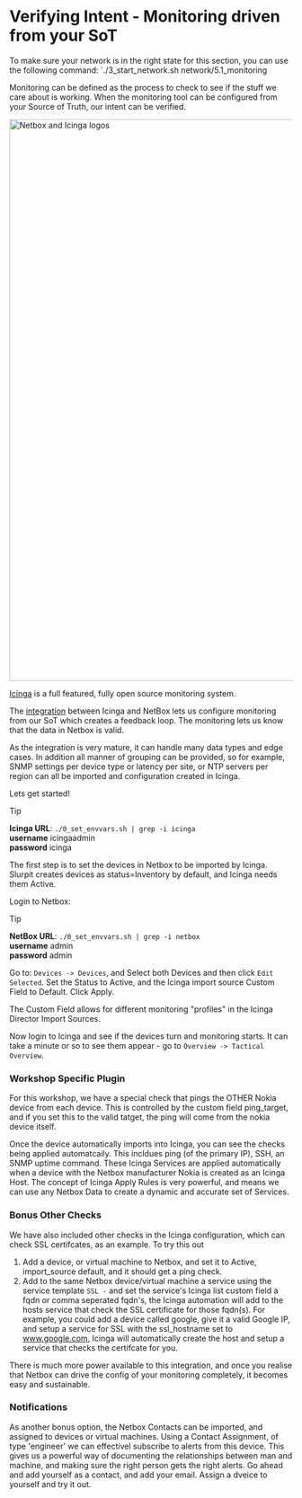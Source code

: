 # Verifying Intent - Monitoring driven from your SoT

To make sure your network is in the right state for this section, you can use the following command: `./3_start_network.sh network/5.1_monitoring

Monitoring can be defined as the process to check to see if the stuff we care about is working. 
When the monitoring tool can be configured from your Source of Truth, our intent can be verified.

<img src="images/icinga/netbox-icinga.png" alt="Netbox and Icinga logos" title="Netbox and Icinga" width="1000" />

[Icinga](https://icinga.com/) is a full featured, fully open source monitoring system. 

The [integration](https://github.com/sol1/icingaweb2-module-netbox) between Icinga and NetBox lets us configure monitoring from our SoT which creates a feedback loop. The  monitoring lets us know that the data in Netbox is valid.

As the integration is very mature, it can handle many data types and edge cases. In addition all manner of grouping can be provided, so for example, SNMP settings per device type or latency per site, or NTP servers per region can all be imported and configuration created in Icinga. 

Lets get started!

> [!TIP]
> **Icinga URL**: `./0_set_envvars.sh | grep -i icinga`  
> **username** icingaadmin  
> **password** icinga

The first step is to set the devices in Netbox to be imported by Icinga. Slurpit creates devices as status=Inventory by default, and Icinga needs them Active. 

Login to Netbox:
> [!TIP]
> **NetBox URL**: `./0_set_envvars.sh | grep -i netbox`  
> **username** admin  
> **password** admin

Go to: ``Devices -> Devices``, and Select both Devices and then click ``Edit Selected``. Set the Status to Active, and the Icinga import source Custom Field to Default. Click Apply.

The Custom Field allows for different monitoring "profiles" in the Icinga Director Import Sources.

Now login to Icinga and see if the devices turn and monitoring starts. It can take a minute or so to see them appear - go to ``Overview -> Tactical Overview``.

### Workshop Specific Plugin

For this workshop, we have a special check that pings the OTHER Nokia device from each device. This is controlled by the custom field ping_target, and if you set this to the valid tatget, the ping will come from the nokia device itself. 

Once the device automatically imports into Icinga, you can see the checks being applied automatcaily. This incldues ping (of the primary IP), SSH, an SNMP uptime command. These Icinga Services are applied automatically when a device with the Netbox manufacturer Nokia is created as an Icinga Host. The concept of Icinga Apply Rules is very powerful, and means we can use any Netbox Data to create a dynamic and accurate set of Services.

### Bonus Other Checks

We have also included other checks in the Icinga configuration, which can check SSL certifcates, as an example. 
To try this out
1. Add a device, or virtual machine to Netbox, and set it to Active, import_source default, and it should get a ping check.
2. Add to the same Netbox device/virtual machine a service using the service template `SSL -` and set the service's Icinga list custom field a fqdn or comma seperated fqdn's, the Icinga automation will add to the hosts service that check the SSL certificate for those fqdn(s). For example, you could add a device called google, give it a valid Google IP, and setup a service for SSL with the ssl_hostname set to www.google.com, Icinga will automatically create the host and setup a service that checks the certifcate for you. 

There is much more power available to this integration, and once you realise that Netbox can drive the config of your monitoring completely, it becomes easy and sustainable.

### Notifications

As another bonus option, the Netbox Contacts can be imported, and assigned to devices or virtual machines. Using a Contact Assignment, of type 'engineer' we can effectivel subscribe to alerts from this device. This gives us a powerful way of documenting the relationships between man and machine, and making sure the right person gets the right alerts.
Go ahead and add yourself as a contact, and add your email. Assign a dveice to yourself and try it out.


